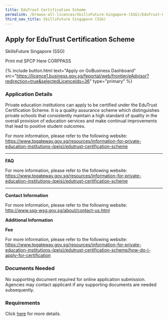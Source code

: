 ```yaml
---
title: EduTrust Certification Scheme
permalink: /browse-all-licences/SkillsFuture-Singapore-(SSG)/EduTrust-Certification-Scheme
third_nav_title: SkillsFuture Singapore (SSG)
---
```


## Apply for EduTrust Certification Scheme

SkillsFuture Singapore (SSG)

Print md SPCP Here CORPPASS

{% include button.html text="Apply on GoBusiness Dashboard" src="https://licence1.business.gov.sg/feportal/web/frontier/eAdvisor?redirection=true&selectedLicenceIds=36" type="primary" %}

### Application Details

<p>Private education institutions can apply to be certified under the EduTrust Certification Scheme. It is a quality assurance scheme which distinguishes private schools that consistently maintain a high standard of quality in the overall provision of education services and make continual improvements that lead to positive student outcomes.</p>

<p>For more information, please refer to the following website:<br /><a href="https://www.tpgateway.gov.sg/resources/information-for-private-education-institutions-(peis)/edutrust-certification-scheme">https://www.tpgateway.gov.sg/resources/information-for-private-education-institutions-(peis)/edutrust-certification-scheme</a></p>
<hr>
<p><strong>FAQ</strong></p>
<p>For more information, please refer to the following website:<br /><a href="https://www.tpgateway.gov.sg/resources/information-for-private-education-institutions-(peis)/edutrust-certification-scheme">https://www.tpgateway.gov.sg/resources/information-for-private-education-institutions-(peis)/edutrust-certification-scheme</a></p>
<hr>
<p><strong>Contact Information</strong></p>
<p>For more information, please refer to the following website:<br /><a href="http://www.ssg-wsg.gov.sg/about/contact-us.html">http://www.ssg-wsg.gov.sg/about/contact-us.html</a></p>

**Additional Information**

<p><strong>Fee</strong></p>
<p>For more information, please refer to the following website:<br /><a href="https://www.tpgateway.gov.sg/resources/information-for-private-education-institutions-(peis)/edutrust-certification-scheme/how-do-i-apply-for-certification">https://www.tpgateway.gov.sg/resources/information-for-private-education-institutions-(peis)/edutrust-certification-scheme/how-do-i-apply-for-certification</a></p>

### Documents Needed

<p>No supporting document required for online application submission. Agencies may contact applicant if any supporting documents are needed subsequently.</p>

### Requirements

<p>Click <a href="https://www.tpgateway.gov.sg/resources/information-for-private-education-institutions-(peis)/edutrust-certification-scheme/how-do-i-apply-for-certification">here</a> for more details.</p>

